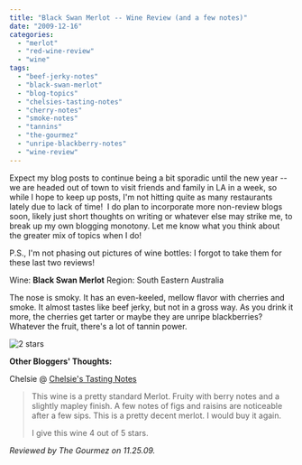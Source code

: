 ```yaml
---
title: "Black Swan Merlot -- Wine Review (and a few notes)"
date: "2009-12-16"
categories:
  - "merlot"
  - "red-wine-review"
  - "wine"
tags:
  - "beef-jerky-notes"
  - "black-swan-merlot"
  - "blog-topics"
  - "chelsies-tasting-notes"
  - "cherry-notes"
  - "smoke-notes"
  - "tannins"
  - "the-gourmez"
  - "unripe-blackberry-notes"
  - "wine-review"
---
```


Expect my blog posts to continue being a bit sporadic until the new year -- we are headed out of town to visit friends and family in LA in a week, so while I hope to keep up posts, I'm not hitting quite as many restaurants lately due to lack of time!  I do plan to incorporate more non-review blogs soon, likely just short thoughts on writing or whatever else may strike me, to break up my own blogging monotony. Let me know what you think about the greater mix of topics when I do!

P.S., I'm not phasing out pictures of wine bottles: I forgot to take them for these last two reviews!

Wine: **Black Swan Merlot** Region: South Eastern Australia

The nose is smoky. It has an even-keeled, mellow flavor with cherries and smoke. It almost tastes like beef jerky, but not in a gross way. As you drink it more, the cherries get tarter or maybe they are unripe blackberries? Whatever the fruit, there's a lot of tannin power.




<div class="caption">

![2 stars](http://www.rebeccagomezfarrell.com/wp-content/uploads/2009/02/rating_chicken11.gif "rating_chicken11")</div>


**Other Bloggers' Thoughts:**

Chelsie @ [Chelsie's Tasting Notes](http://chelsieswines.blogspot.com/2007/08/5-merlot-black-swan-australia-albertons.html)

> This wine is a pretty standard Merlot. Fruity with berry notes and a slightly mapley finish. A few notes of figs and raisins are noticeable after a few sips. This is a pretty decent merlot. I would buy it again.
>
> I give this wine 4 out of 5 stars.

_Reviewed by The Gourmez on 11.25.09._
